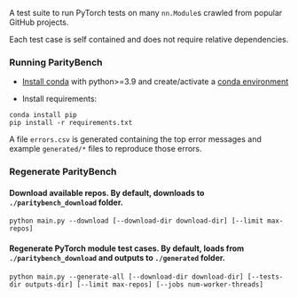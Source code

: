 A test suite to run PyTorch tests on many `nn.Module`s crawled from popular GitHub projects.

Each test case is self contained and does not require relative dependencies.


###  Running ParityBench

- [Install conda] with python>=3.9
and create/activate a [conda environment]

- Install requirements:
```
conda install pip
pip install -r requirements.txt
```

A file `errors.csv` is generated containing the top error messages and example
`generated/*` files to reproduce those errors.

[Install conda]: https://docs.conda.io/projects/conda/en/latest/user-guide/install/
[conda environment]: https://docs.conda.io/projects/conda/en/latest/user-guide/tasks/manage-environments.html


### Regenerate ParityBench

#### Download available repos. By default, downloads to `./paritybench_download` folder.
```
python main.py --download [--download-dir download-dir] [--limit max-repos]
```
#### Regenerate PyTorch module test cases. By default, loads from `./paritybench_download` and outputs to `./generated` folder.
```
python main.py --generate-all [--download-dir download-dir] [--tests-dir outputs-dir] [--limit max-repos] [--jobs num-worker-threads]
```
